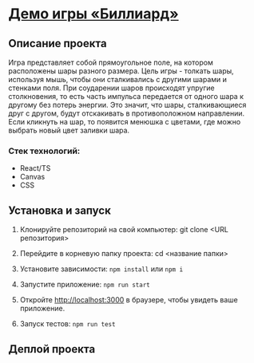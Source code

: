 # [Демо игры «Биллиард»](https://)

## Описание проекта

Игра представляет собой прямоугольное поле, на котором расположены шары разного размера. Цель игры - толкать шары, используя мышь, чтобы они сталкивались с другими шарами и стенками поля.
При соударении шаров происходят упругие столкновения, то есть часть импульса передается от одного шара к другому без потерь энергии. Это значит, что шары, сталкивающиеся друг с другом, будут отскакивать в противоположном направлении.
Если кликнуть на шар, то появится менюшка с цветами, где можно выбрать новый цвет заливки шара.

### Стек технологий:

- React/TS
- Canvas
- CSS

## Установка и запуск

1. Клонируйте репозиторий на свой компьютер:
   git clone <URL репозитория>
2. Перейдите в корневую папку проекта:
   cd <название папки>
3. Установите зависимости: `npm install` или `npm i`

4. Запустите приложение: `npm run start`

5. Откройте [http://localhost:3000](http://localhost:3000) в браузере, чтобы увидеть ваше приложение.

6. Запуск тестов: `npm run test`

## Деплой проекта
